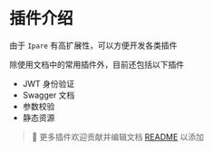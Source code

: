 # 插件介绍

由于 `Ipare` 有高扩展性，可以方便开发各类插件

除使用文档中的常用插件外，目前还包括以下插件

- JWT 身份验证
- Swagger 文档
- 参数校验
- 静态资源

> 🎉 更多插件欢迎贡献并编辑文档 [README](https://github.com/ipare/ipare.org) 以添加

